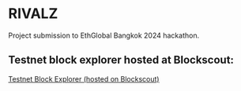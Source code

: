 # RIVALZ

Project submission to EthGlobal Bangkok 2024 hackathon.

## Testnet block explorer hosted at Blockscout:
[Testnet Block Explorer (hosted on Blockscout)](https://spicy-chiliz.cloud.blockscout.com/)

